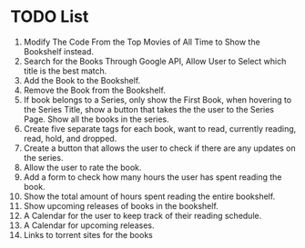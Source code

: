 # TODO List

1. Modify The Code From the Top Movies of All Time to Show the Bookshelf instead.
2. Search for the Books Through Google API, Allow User to Select which title is the best match.
3. Add the Book to the Bookshelf.
4. Remove the Book from the Bookshelf.
5. If book belongs to a Series, only show the First Book, when hovering to the Series Title, show a button that takes the the user to the Series Page. Show all the books in the series.
6. Create five separate tags for each book, want to read, currently reading, read, hold, and dropped.
7. Create a button that allows the user to check if there are any updates on the series.
8. Allow the user to rate the book.
9. Add a form to check how many hours the user has spent reading the book.
10. Show the total amount of hours spent reading the entire bookshelf.
11. Show upcoming releases of books in the bookshelf.
12. A Calendar for the user to keep track of their reading schedule.
13. A Calendar for upcoming releases.
14. Links to torrent sites for the books

